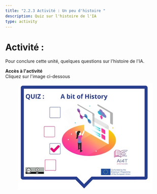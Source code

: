 ```yaml
---
title: "2.2.3 Activité : Un peu d'histoire "
description: Quiz sur l'histoire de l'IA
type: activity
---
```


# Activité : 
 Pour conclure cette unité, quelques questions sur l'histoire de l'IA.


**Accès à l'activité**  
Cliquez sur l'image ci-dessous

<a href="2-2-3-Activity-A-bit-of-history/2-2-3-activity-quiz-AI-history.html" target="_blank"><figure> 
<img src="Images/VisuelQUIZAbitofHistory.jpg" alt="Illustration to access the Quiz on AI History"/>  
</figure></a>
